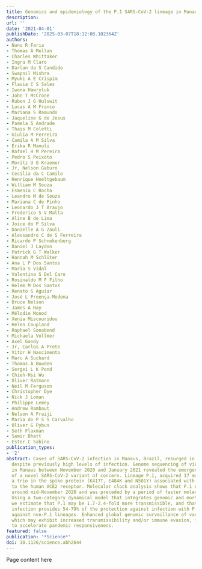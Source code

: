 ```yaml
---
title: Genomics and epidemiology of the P.1 SARS-CoV-2 lineage in Manaus, Brazil
description:
url: ''
date: '2021-04-01'
publishDate: '2025-03-07T18:12:08.102364Z'
authors:
- Nuno R Faria
- Thomas A Mellan
- Charles Whittaker
- Ingra M Claro
- Darlan da S Candido
- Swapnil Mishra
- Myuki A E Crispim
- Flavia C S Sales
- Iwona Hawryluk
- John T McCrone
- Ruben J G Hulswit
- Lucas A M Franco
- Mariana S Ramundo
- Jaqueline G de Jesus
- Pamela S Andrade
- Thais M Coletti
- Giulia M Ferreira
- Camila A M Silva
- Erika R Manuli
- Rafael H M Pereira
- Pedro S Peixoto
- Moritz U G Kraemer
- Jr, Nelson Gaburo
- Cecilia da C Camilo
- Henrique Hoeltgebaum
- William M Souza
- Esmenia C Rocha
- Leandro M de Souza
- Mariana C de Pinho
- Leonardo J T Araujo
- Frederico S V Malta
- Aline B de Lima
- Joice do P Silva
- Danielle A G Zauli
- Alessandro C de S Ferreira
- Ricardo P Schnekenberg
- Daniel J Laydon
- Patrick G T Walker
- Hannah M Schlüter
- Ana L P Dos Santos
- Maria S Vidal
- Valentina S Del Caro
- Rosinaldo M F Filho
- Helem M Dos Santos
- Renato S Aguiar
- José L Proença-Modena
- Bruce Nelson
- James A Hay
- Mélodie Monod
- Xenia Miscouridou
- Helen Coupland
- Raphael Sonabend
- Michaela Vollmer
- Axel Gandy
- Jr, Carlos A Prete
- Vitor H Nascimento
- Marc A Suchard
- Thomas A Bowden
- Sergei L K Pond
- Chieh-Hsi Wu
- Oliver Ratmann
- Neil M Ferguson
- Christopher Dye
- Nick J Loman
- Philippe Lemey
- Andrew Rambaut
- Nelson A Fraiji
- Maria do P S S Carvalho
- Oliver G Pybus
- Seth Flaxman
- Samir Bhatt
- Ester C Sabino
publication_types:
- '2'
abstract: Cases of SARS-CoV-2 infection in Manaus, Brazil, resurged in late 2020,
  despite previously high levels of infection. Genome sequencing of viruses sampled
  in Manaus between November 2020 and January 2021 revealed the emergence and circulation
  of a novel SARS-CoV-2 variant of concern. Lineage P.1, acquired 17 mutations, including
  a trio in the spike protein (K417T, E484K and N501Y) associated with increased binding
  to the human ACE2 receptor. Molecular clock analysis shows that P.1 emergence occurred
  around mid-November 2020 and was preceded by a period of faster molecular evolution.
  Using a two-category dynamical model that integrates genomic and mortality data,
  we estimate that P.1 may be 1.7-2.4-fold more transmissible, and that previous (non-P.1)
  infection provides 54-79% of the protection against infection with P.1 that it provides
  against non-P.1 lineages. Enhanced global genomic surveillance of variants of concern,
  which may exhibit increased transmissibility and/or immune evasion, is critical
  to accelerate pandemic responsiveness.
featured: false
publication: '*Science*'
doi: 10.1126/science.abh2644
---
```


Page content here